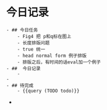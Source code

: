 # 今日记录
	- ## 今日任务
		- Fig4 把 p和q标在图上
		- 长度排版问题
		- true 统一
		- head normal form 例子排版
		- 排版之后，有时间的话eval加一个例子
	- ##  今日记录
		-
	-
	- ## 待完成
		- {{query (TODO todo)}}
-